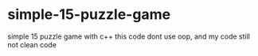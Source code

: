 # simple-15-puzzle-game
simple 15 puzzle game with c++
this code dont use oop, and my code still not clean code
